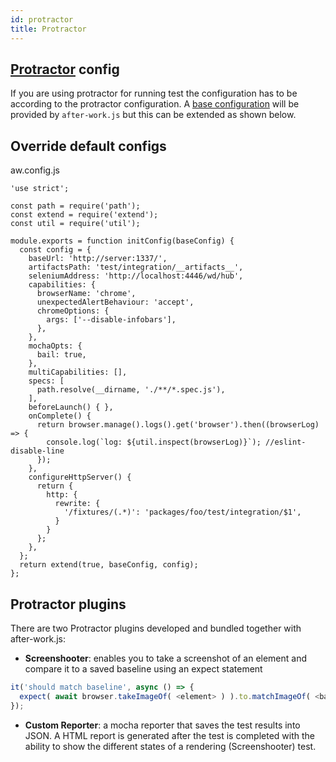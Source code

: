 ```yaml
---
id: protractor
title: Protractor
---
```


## [Protractor](https://github.com/angular/protractor) config
If you are using protractor for running test the configuration has to be according to the protractor configuration. A [base configuration](../src/protractor/config.js) will be provided by `after-work.js` but this can be extended as shown below.

## Override default configs
aw.config.js
```
'use strict';

const path = require('path');
const extend = require('extend');
const util = require('util');

module.exports = function initConfig(baseConfig) {
  const config = {
    baseUrl: 'http://server:1337/',
    artifactsPath: 'test/integration/__artifacts__',
    seleniumAddress: 'http://localhost:4446/wd/hub',
    capabilities: {
      browserName: 'chrome',
      unexpectedAlertBehaviour: 'accept',
      chromeOptions: {
        args: ['--disable-infobars'],
      },
    },
    mochaOpts: {
      bail: true,
    },
    multiCapabilities: [],
    specs: [
      path.resolve(__dirname, './**/*.spec.js'),
    ],
    beforeLaunch() { },
    onComplete() {
      return browser.manage().logs().get('browser').then((browserLog) => {
        console.log(`log: ${util.inspect(browserLog)}`); //eslint-disable-line
      });
    },
    configureHttpServer() {
      return {
        http: {
          rewrite: {
            '/fixtures/(.*)': 'packages/foo/test/integration/$1',
          }
        }
      };
    },
  };
  return extend(true, baseConfig, config);
};
```

## Protractor plugins

There are two Protractor plugins developed and bundled together with after-work.js:

* **Screenshooter**: enables you to take a screenshot of an element and compare it to a saved baseline using an expect statement

```js
it('should match baseline', async () => {
  expect( await browser.takeImageOf( <element> ) ).to.matchImageOf( <baseline> );
});
```

* **Custom Reporter**: a mocha reporter that saves the test results into JSON. A HTML report is generated after the test is completed with the ability to show the different states of a rendering (Screenshooter) test.
